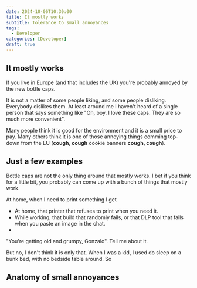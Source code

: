 ```yaml
---
date: 2024-10-06T10:30:00
title: It mostly works
subtitle: Tolerance to small annoyances
tags:
  - Developer
categories: [Developer]
draft: true
---
```


## It mostly works

If you live in Europe (and that includes the UK) you're probably annoyed by the new bottle caps.

It is not a matter of some people liking, and some people disliking. Everybody dislikes them. At least around me I haven't heard of a single person that says something like "Oh, boy. I love these caps. They are so much more convenient".

Many people think it is good for the environment and it is a small price to pay. Many others think it is one of those annoying things comming top-down from the EU (__cough, cough__ cookie banners __cough, cough__).



## Just a few examples

Bottle caps are not the only thing around that mostly works. I bet if you think for a little bit, you probably can come up with a bunch of things that mostly work.

At home, when I need to print something I get

+ At home, that printer that refuses to print when you need it.
+ While working, that build that randomly fails, or that DLP tool that fails when you paste an image in the chat.
+

"You're getting old and grumpy, Gonzalo". Tell me about it.

But no, I don't think it is only that. When I was a kid, I used do sleep on a bunk bed, with no bedside table around. So

## Anatomy of small annoyances
